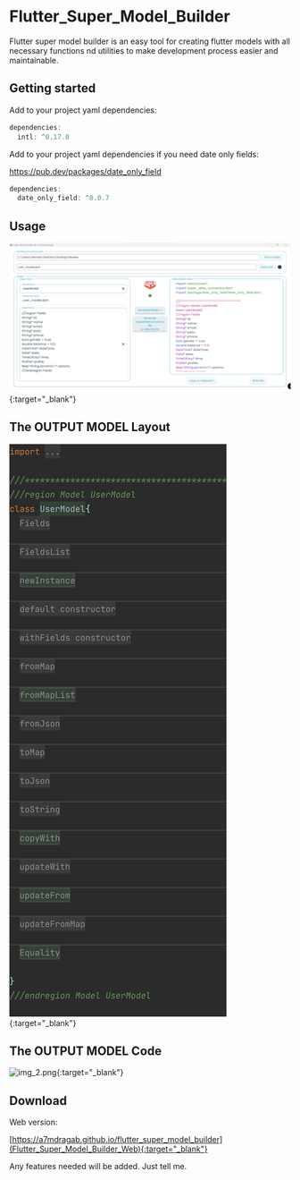 # Flutter_Super_Model_Builder

Flutter super model builder is an easy tool for creating flutter models with all necessary
functions nd utilities to make development process easier and maintainable.

## Getting started


Add to your project yaml dependencies:
```dart
dependencies:
  intl: ^0.17.0
```
Add to your project yaml dependencies if you need date only fields:

https://pub.dev/packages/date_only_field
```dart
dependencies:
  date_only_field: ^0.0.7
```

## Usage

![img.png](img.png){:target="_blank"}

## The OUTPUT MODEL Layout
![img_1.png](img_1.png){:target="_blank"}

## The OUTPUT MODEL Code
![img_2.png](img_2.png){:target="_blank"}


## Download

Web version:

[https://a7mdragab.github.io/flutter_super_model_builder](Flutter_Super_Model_Builder_Web){:target="_blank"}

Any features needed will be added. Just tell me.
